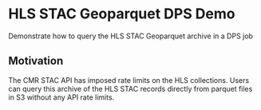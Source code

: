 # HLS STAC Geoparquet DPS Demo

Demonstrate how to query the HLS STAC Geoparquet archive in a DPS job

## Motivation

The CMR STAC API has imposed rate limits on the HLS collections. Users can query this archive of the HLS STAC records directly from parquet files in S3 without any API rate limits.
